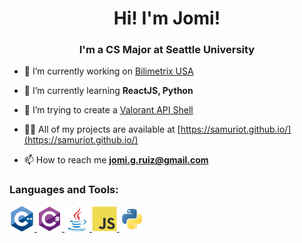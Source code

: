 <h1 align="center">Hi! I'm Jomi!</h1>
<h3 align="center">I'm a CS Major at Seattle University</h3>

- 🏥 I’m currently working on [Bilimetrix USA](n/a)

- 🌱 I’m currently learning **ReactJS, Python**

- 🫡 I’m trying to create a [Valorant API Shell](https://github.com/Samuriot/Valorant-API-Bot)

- 👨‍💻 All of my projects are available at [https://samuriot.github.io/](https://samuriot.github.io/)

- 📫 How to reach me **jomi.g.ruiz@gmail.com**

<p align="left">
</p>

<h3 align="left">Languages and Tools:</h3>
<p align="left"> <a href="https://www.w3schools.com/cpp/" target="_blank" rel="noreferrer"> <img src="https://raw.githubusercontent.com/devicons/devicon/master/icons/cplusplus/cplusplus-original.svg" alt="cplusplus" width="40" height="40"/> </a> <a href="https://www.w3schools.com/cs/" target="_blank" rel="noreferrer"> <img src="https://raw.githubusercontent.com/devicons/devicon/master/icons/csharp/csharp-original.svg" alt="csharp" width="40" height="40"/> </a> <a href="https://www.java.com" target="_blank" rel="noreferrer"> <img src="https://raw.githubusercontent.com/devicons/devicon/master/icons/java/java-original.svg" alt="java" width="40" height="40"/> </a> <a href="https://developer.mozilla.org/en-US/docs/Web/JavaScript" target="_blank" rel="noreferrer"> <img src="https://raw.githubusercontent.com/devicons/devicon/master/icons/javascript/javascript-original.svg" alt="javascript" width="40" height="40"/> </a> <a href="https://www.python.org" target="_blank" rel="noreferrer"> <img src="https://raw.githubusercontent.com/devicons/devicon/master/icons/python/python-original.svg" alt="python" width="40" height="40"/> </a> </p>
